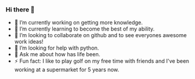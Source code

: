 ### Hi there 👋

- 🔭 I’m currently working on getting more knowledge.
- 🌱 I’m currently learning to become the best of my ability.
- 👯 I’m looking to collaborate on github and to see everyones awesome work ideas!
- 🤔 I’m looking for help with python.
- 💬 Ask me about how has life been.
- ⚡ Fun fact: I like to play golf on my free time with friends and I've been working at a supermarket for 5 years now.
